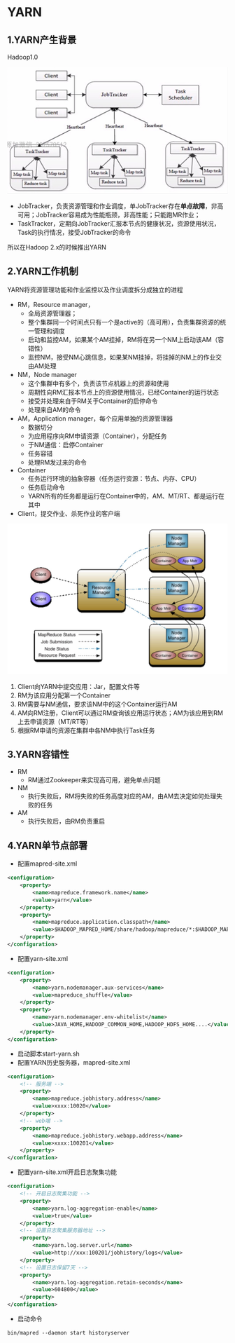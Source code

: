 # YARN

## 1.YARN产生背景

Hadoop1.0

![image-20230825101646828](imgs/yarn1.png)

- JobTracker，负责资源管理和作业调度，单JobTracker存在**单点故障**，非高可用；JobTracker容易成为性能瓶颈，非高性能；只能跑MR作业；
- TaskTracker，定期向JobTracker汇报本节点的健康状况，资源使用状况，Task的执行情况，接受JobTracker的命令

所以在Hadoop 2.x的时候推出YARN



## 2.YARN工作机制

YARN将资源管理功能和作业监控以及作业调度拆分成独立的进程

- RM，Resource manager，
  - 全局资源管理器；
  - 整个集群同一个时间点只有一个是active的（高可用），负责集群资源的统一管理和调度
  - 启动和监控AM，如果某个AM挂掉，RM将在另一个NM上启动该AM（容错性）
  - 监控NM，接受NM心跳信息，如果某NM挂掉，将挂掉的NM上的作业交由AM处理
- NM，Node manager
  - 这个集群中有多个，负责该节点机器上的资源和使用
  - 周期性向RM汇报本节点上的资源使用情况，已经Container的运行状态
  - 接受并处理来自于RM关于Container的启停命令
  - 处理来自AM的命令
- AM，Application manager，每个应用单独的资源管理器
  - 数据切分
  - 为应用程序向RM申请资源（Container），分配任务
  - 于NM通信：启停Container
  - 任务容错
  - 处理RM发过来的命令
- Container
  - 任务运行环境的抽象容器（任务运行资源：节点、内存、CPU）
  - 任务启动命令
  - YARN所有的任务都是运行在Container中的，AM、MT/RT、都是运行在其中
- Client，提交作业、杀死作业的客户端

![image-20230825153217212](imgs/yarn.png)

1. Client向YARN中提交应用：Jar，配置文件等
2. RM为该应用分配第一个Container
3. RM需要与NM通信，要求该NM中的这个Container运行AM
4. AM向RM注册，Client可以通过RM查询该应用运行状态；AM为该应用到RM上去申请资源（MT/RT等）
5. 根据RM申请的资源在集群中各NM中执行Task任务



## 3.YARN容错性

- RM
  - RM通过Zookeeper来实现高可用，避免单点问题
- NM
  - 执行失败后，RM将失败的任务高度对应的AM，由AM去决定如何处理失败的任务
- AM
  - 执行失败后，由RM负责重启



## 4.YARN单节点部署

- 配置mapred-site.xml

```xml
<configuration>
    <property>
        <name>mapreduce.framework.name</name>
        <value>yarn</value>
    </property>
    <property>
        <name>mapreduce.application.classpath</name>
        <value>$HADOOP_MAPRED_HOME/share/hadoop/mapreduce/*:$HADOOP_MAPRED_HOME/...</value>
    </property>
</configuration>
```

- 配置yarn-site.xml

```xml
<configuration>
    <property>
        <name>yarn.nodemanager.aux-services</name>
        <value>mapreduce_shuffle</value>
    </property>
    <property>
        <name>yarn.nodemanager.env-whitelist</name>
        <value>JAVA_HOME,HADOOP_COMMON_HOME,HADOOP_HDFS_HOME....</value>
    </property>
</configuration>
```

- 启动脚本start-yarn.sh
- 配置YARN历史服务器，mapred-site.xml

```xml
<configuration>
    <!-- 服务端 -->
    <property>
        <name>mapreduce.jobhistory.address</name>
        <value>xxxx:10020</value>
    </property>
    <!-- web端 --> 
    <property>
        <name>mapreduce.jobhistory.webapp.address</name>
        <value>xxxx:100201</value>
    </property>
</configuration>
```

- 配置yarn-site.xml开启日志聚集功能

```xml
<configuration>
    <!-- 开启日志聚集功能 -->
    <property>
        <name>yarn.log-aggregation-enable</name>
        <value>true</value>
    </property>
    <!-- 设置日志聚集服务器地址 -->
    <property>
        <name>yarn.log.server.url</name>
        <value>http://xxx:100201/jobhistory/logs</value>
    </property>
    <!-- 设置日志保留7天 -->
    <property>
        <name>yarn.log-aggregation.retain-seconds</name>
        <value>604800</value>
    </property>
</configuration>
```

- 启动命令

```shell
bin/mapred --daemon start historyserver
```

